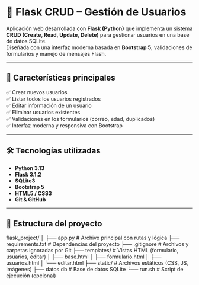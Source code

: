# 🧩 Flask CRUD – Gestión de Usuarios

Aplicación web desarrollada con **Flask (Python)** que implementa un sistema **CRUD (Create, Read, Update, Delete)** para gestionar usuarios en una base de datos SQLite.  
Diseñada con una interfaz moderna basada en **Bootstrap 5**, validaciones de formularios y manejo de mensajes Flash.

---

## 🚀 Características principales

✅ Crear nuevos usuarios  
✅ Listar todos los usuarios registrados  
✅ Editar información de un usuario  
✅ Eliminar usuarios existentes  
✅ Validaciones en los formularios (correo, edad, duplicados)  
✅ Interfaz moderna y responsiva con Bootstrap  

---

## 🛠️ Tecnologías utilizadas

- **Python 3.13**
- **Flask 3.1.2**
- **SQLite3**
- **Bootstrap 5**
- **HTML5 / CSS3**
- **Git & GitHub**

---

## 📂 Estructura del proyecto

flask_project/
│
├── app.py # Archivo principal con rutas y lógica
├── requirements.txt # Dependencias del proyecto
├── .gitignore # Archivos y carpetas ignoradas por Git
├── templates/ # Vistas HTML (formulario, usuarios, editar)
│ ├── base.html
│ ├── formulario.html
│ ├── usuarios.html
│ └── editar.html
├── static/ # Archivos estáticos (CSS, JS, imágenes)
├── datos.db # Base de datos SQLite
└── run.sh # Script de ejecución (opcional)